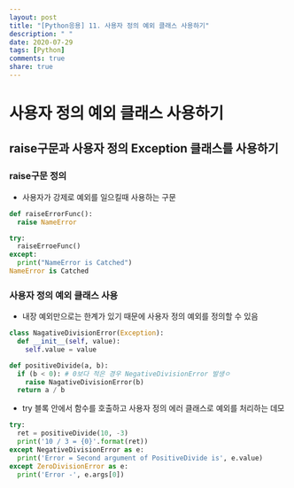 ```yaml
---
layout: post
title: "[Python응용] 11. 사용자 정의 예외 클래스 사용하기"
description: " "
date: 2020-07-29
tags: [Python]
comments: true
share: true
---
```


# 사용자 정의 예외 클래스 사용하기

## raise구문과 사용자 정의 Exception 클래스를 사용하기

### raise구문 정의
- 사용자가 강제로 예외를 일으킬때 사용하는 구문
  
```python
def raiseErrorFunc():
  raise NameError

try:
  raiseErroeFunc()
except:
  print("NameError is Catched")
NameError is Catched
```

### 사용자 정의 예외 클래스 사용
- 내장 예외만으로는 한계가 있기 때문에 사용자 정의 예외를 정의할 수 있음
  
```python
class NagativeDivisionError(Exception):
  def __init__(self, value):
    self.value = value

def positiveDivide(a, b):
  if (b < 0): # 0보다 적은 경우 NegativeDivisionError 발생ㅇ
    raise NagativeDivisionError(b)
  return a / b
```

- try 블록 안에서 함수를 호출하고 사용자 정의 에러 클래스로 예외를 처리하는 데모
  
```python
try:
  ret = positiveDivide(10, -3)
  print('10 / 3 = {0}'.format(ret))
except NegativeDivisionError as e:
  print('Error = Second argument of PositiveDivide is', e.value)
except ZeroDivisionError as e:
  print('Error -', e.args[0])
```